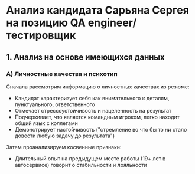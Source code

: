 # Анализ кандидата Сарьяна Сергея на позицию QA engineer/тестировщик

## 1. Анализ на основе имеющихся данных

### А) Личностные качества и психотип
Сначала рассмотрим информацию о личностных качествах из резюме:
- Кандидат характеризует себя как внимательного к деталям, пунктуального, ответственного
- Отмечает стрессоустойчивость и нацеленность на результат
- Подчеркивает, что является командным игроком, легко находит общий язык с коллегами
- Демонстрирует настойчивость ("стремление во что бы то ни стало довести любую задачу до результата")

Затем проанализируем косвенные признаки:
- Длительный опыт на предыдущем месте работы (19+ лет в автосервисе) говорит о стабильности и лояльности
